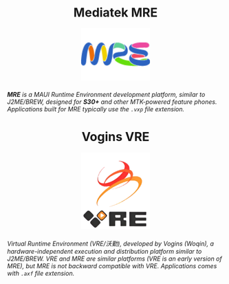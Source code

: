 <h1 align="center">Mediatek MRE</h1>
<p align="center">
  <img src="MRE logo.png" alt="MRE Logo" width="160">
</p>
<p align="center">
<h6><b>MRE</b> is a MAUI Runtime Environment development platform, similar to J2ME/BREW, designed for <b>S30+</b> and other MTK-powered feature phones. Applications built for MRE typically use the <code>.vxp</code> file extension.</h6>
</p>

<p align="center">
<h1 align="center">Vogins VRE</h1>
<p align="center">
  <img src="VRE logo.png" alt="VRE Logo" width="160">
</p>

<h6>Virtual Runtime Environment (VRE/沃勤), developed by Vogins (Woqin), a hardware-independent execution and distribution platform similar to J2ME/BREW. VRE and MRE are similar platforms (VRE is an early version of MRE), but MRE is not backward compatible with VRE. Applications comes with <code>.axf</code> file extension.
</h6>
</p>
